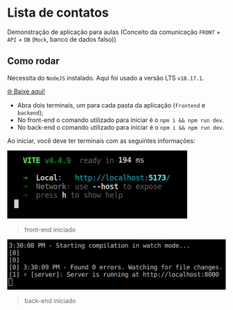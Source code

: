 # Lista de contatos

Demonstração de aplicação para aulas (Conceito da comunicação `FRONT` + `API` + `DB` (`Mock`, banco de dados falso))

## Como rodar

Necessita do `NodeJS` instalado. Aqui foi usado a versão LTS `v18.17.1`. 

[🌐 Baixe aqui!](https://nodejs.org/pt-br/download)

- Abra dois terminais, um para cada pasta da aplicação (`frontend` e `backend`);
- No front-end o comando utilizado para iniciar é o `npm i && npm run dev`.
- No back-end o comando utilizado para iniciar é o `npm i && npm run dev`.

Ao iniciar, você deve ter terminais com as seguintes informações:

![front-end](frontend.png)
> front-end iniciado

![back-end](backend.png)
> back-end iniciado
